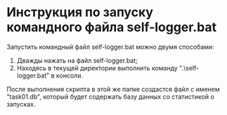 # Инструкция по запуску командного файла self-logger.bat

Запустить командный файл self-logger.bat можно двумя способами:

1. Дважды нажать на файл self-logger.bat;
2. Находясь в текущей директории выполнить команду ".\self-logger.bat" в консоли.

После выполнения скрипта в этой же папке создастся файл с именем "task01.db", который будет содержать базу данных со статистикой о запусках.